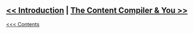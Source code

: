 
## [<< Introduction](Intro.md)	|	[The Content Compiler & You >>](ContentCompiler.md)

[<<< Contents](Contents.md)
